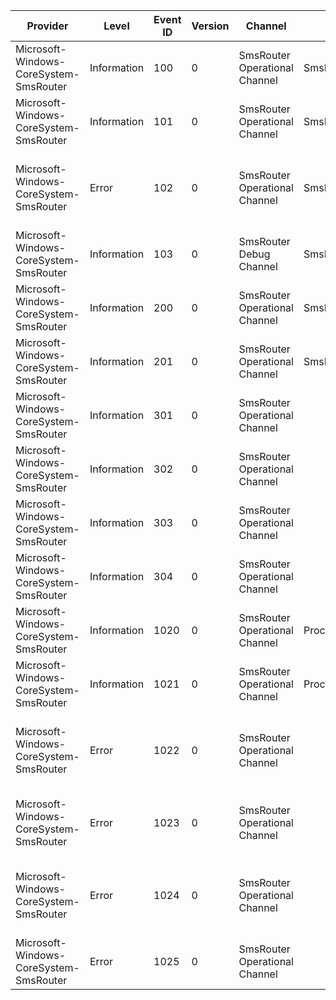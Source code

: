 Provider                                |  Level        |  Event ID  |  Version  |  Channel                        |  Task                 |  Opcode  |  Keyword      |  Message
----------------------------------------|---------------|------------|-----------|---------------------------------|-----------------------|----------|---------------|---------------------------------------------------------------------------------------------
Microsoft-Windows-CoreSystem-SmsRouter  |  Information  |  100       |  0        |  SmsRouter Operational Channel  |  SmsRouter            |  Start   |  Performance  |
Microsoft-Windows-CoreSystem-SmsRouter  |  Information  |  101       |  0        |  SmsRouter Operational Channel  |  SmsRouter            |  Stop    |  Performance  |
Microsoft-Windows-CoreSystem-SmsRouter  |  Error        |  102       |  0        |  SmsRouter Operational Channel  |  SmsRouter            |          |  Error        |  [SmsRouter::{AnsiStringName}:{LineNumber}] Error {HResultName}: {Context}
Microsoft-Windows-CoreSystem-SmsRouter  |  Information  |  103       |  0        |  SmsRouter Debug Channel        |  SmsRouter            |          |  Performance  |  [SmsRouter::{AnsiStringName}:{LineNumber}] {Context}
Microsoft-Windows-CoreSystem-SmsRouter  |  Information  |  200       |  0        |  SmsRouter Operational Channel  |  SmsBroker            |  Start   |  Performance  |
Microsoft-Windows-CoreSystem-SmsRouter  |  Information  |  201       |  0        |  SmsRouter Operational Channel  |  SmsBroker            |  Stop    |  Performance  |
Microsoft-Windows-CoreSystem-SmsRouter  |  Information  |  301       |  0        |  SmsRouter Operational Channel  |                       |          |  Performance  |
Microsoft-Windows-CoreSystem-SmsRouter  |  Information  |  302       |  0        |  SmsRouter Operational Channel  |                       |          |  Performance  |
Microsoft-Windows-CoreSystem-SmsRouter  |  Information  |  303       |  0        |  SmsRouter Operational Channel  |                       |          |  Performance  |
Microsoft-Windows-CoreSystem-SmsRouter  |  Information  |  304       |  0        |  SmsRouter Operational Channel  |                       |          |  Performance  |
Microsoft-Windows-CoreSystem-SmsRouter  |  Information  |  1020      |  0        |  SmsRouter Operational Channel  |  ProcessNotification  |  Start   |               |
Microsoft-Windows-CoreSystem-SmsRouter  |  Information  |  1021      |  0        |  SmsRouter Operational Channel  |  ProcessNotification  |  Stop    |               |
Microsoft-Windows-CoreSystem-SmsRouter  |  Error        |  1022      |  0        |  SmsRouter Operational Channel  |                       |          |  Error        |  Error publishing background notification to system event broker.Error is {error}: {hresult}
Microsoft-Windows-CoreSystem-SmsRouter  |  Error        |  1023      |  0        |  SmsRouter Operational Channel  |                       |          |  Error        |  No WNF state name found for this device.Error is {error}: {hresult}
Microsoft-Windows-CoreSystem-SmsRouter  |  Error        |  1024      |  0        |  SmsRouter Operational Channel  |                       |          |  Error        |  Error getting network account details from device node.Error is {error}: {hresult}
Microsoft-Windows-CoreSystem-SmsRouter  |  Error        |  1025      |  0        |  SmsRouter Operational Channel  |                       |          |  Error        |  Error - Could not decode SMS message.Error is {error}: {hresult}